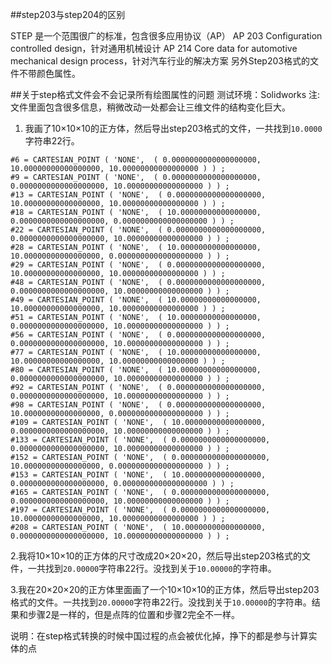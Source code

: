 ##step203与step204的区别

STEP 是一个范围很广的标准，包含很多应用协议（AP）
AP 203 Configuration controlled design，针对通用机械设计
AP 214 Core data for automotive mechanical design process，针对汽车行业的解决方案
另外Step203格式的文件不带颜色属性。

##关于step格式文件会不会记录所有绘图属性的问题
测试环境：Solidworks
注:文件里面包含很多信息，稍微改动一处都会让三维文件的结构变化巨大。
1. 我画了10×10×10的正方体，然后导出step203格式的文件，一共找到`10.0000`字符串22行。
```
#6 = CARTESIAN_POINT ( 'NONE',  ( 0.0000000000000000000, 10.00000000000000000, 10.00000000000000000 ) ) ;
#9 = CARTESIAN_POINT ( 'NONE',  ( 0.0000000000000000000, 0.0000000000000000000, 10.00000000000000000 ) ) ;
#13 = CARTESIAN_POINT ( 'NONE',  ( 0.0000000000000000000, 10.00000000000000000, 10.00000000000000000 ) ) ;
#18 = CARTESIAN_POINT ( 'NONE',  ( 10.00000000000000000, 0.0000000000000000000, 0.0000000000000000000 ) ) ;
#22 = CARTESIAN_POINT ( 'NONE',  ( 0.0000000000000000000, 0.0000000000000000000, 10.00000000000000000 ) ) ;
#28 = CARTESIAN_POINT ( 'NONE',  ( 10.00000000000000000, 10.00000000000000000, 0.0000000000000000000 ) ) ;
#29 = CARTESIAN_POINT ( 'NONE',  ( 0.0000000000000000000, 10.00000000000000000, 10.00000000000000000 ) ) ;
#48 = CARTESIAN_POINT ( 'NONE',  ( 0.0000000000000000000, 0.0000000000000000000, 10.00000000000000000 ) ) ;
#49 = CARTESIAN_POINT ( 'NONE',  ( 10.00000000000000000, 10.00000000000000000, 10.00000000000000000 ) ) ;
#51 = CARTESIAN_POINT ( 'NONE',  ( 10.00000000000000000, 0.0000000000000000000, 10.00000000000000000 ) ) ;
#56 = CARTESIAN_POINT ( 'NONE',  ( 0.0000000000000000000, 0.0000000000000000000, 10.00000000000000000 ) ) ;
#77 = CARTESIAN_POINT ( 'NONE',  ( 10.00000000000000000, 10.00000000000000000, 10.00000000000000000 ) ) ;
#80 = CARTESIAN_POINT ( 'NONE',  ( 10.00000000000000000, 0.0000000000000000000, 10.00000000000000000 ) ) ;
#92 = CARTESIAN_POINT ( 'NONE',  ( 0.0000000000000000000, 0.0000000000000000000, 10.00000000000000000 ) ) ;
#98 = CARTESIAN_POINT ( 'NONE',  ( 0.0000000000000000000, 10.00000000000000000, 0.0000000000000000000 ) ) ;
#109 = CARTESIAN_POINT ( 'NONE',  ( 10.00000000000000000, 0.0000000000000000000, 10.00000000000000000 ) ) ;
#133 = CARTESIAN_POINT ( 'NONE',  ( 0.0000000000000000000, 0.0000000000000000000, 10.00000000000000000 ) ) ;
#152 = CARTESIAN_POINT ( 'NONE',  ( 0.0000000000000000000, 10.00000000000000000, 0.0000000000000000000 ) ) ;
#153 = CARTESIAN_POINT ( 'NONE',  ( 10.00000000000000000, 0.0000000000000000000, 0.0000000000000000000 ) ) ;
#165 = CARTESIAN_POINT ( 'NONE',  ( 0.0000000000000000000, 0.0000000000000000000, 10.00000000000000000 ) ) ;
#197 = CARTESIAN_POINT ( 'NONE',  ( 0.0000000000000000000, 10.00000000000000000, 10.00000000000000000 ) ) ;
#208 = CARTESIAN_POINT ( 'NONE',  ( 10.00000000000000000, 0.0000000000000000000, 10.00000000000000000 ) ) ;
```

2.我将10×10×10的正方体的尺寸改成20×20×20，然后导出step203格式的文件，一共找到`20.00000`字符串22行。没找到关于`10.00000`的字符串。

3.我在20×20×20的正方体里面画了一个10×10×10的正方体，然后导出step203格式的文件。一共找到`20.00000`字符串22行。没找到关于`10.00000`的字符串。结果和步骤2是一样的，但是点阵的位置和步骤2完全不一样。

说明：在step格式转换的时候中国过程的点会被优化掉，挣下的都是参与计算实体的点








